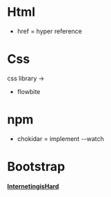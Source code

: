 # Html  
  - href = hyper reference
# Css  
css library ->   
  -  flowbite
# npm  
  -  chokidar = implement --watch 
# Bootstrap  
#### [InternetingisHard](https://www.internetingishard.com/html-and-css/)
